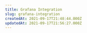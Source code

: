 ```yaml
---
title: Grafana Integration
slug: grafana-integration
createdAt: 2021-09-17T21:48:44.000Z
updatedAt: 2021-09-17T21:56:27.000Z
---
```


